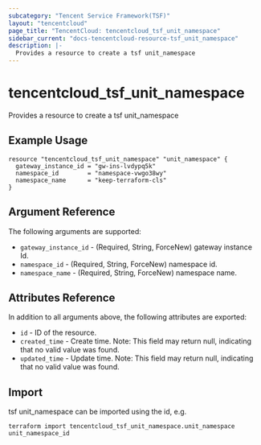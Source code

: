 ```yaml
---
subcategory: "Tencent Service Framework(TSF)"
layout: "tencentcloud"
page_title: "TencentCloud: tencentcloud_tsf_unit_namespace"
sidebar_current: "docs-tencentcloud-resource-tsf_unit_namespace"
description: |-
  Provides a resource to create a tsf unit_namespace
---
```


# tencentcloud_tsf_unit_namespace

Provides a resource to create a tsf unit_namespace

## Example Usage

```hcl
resource "tencentcloud_tsf_unit_namespace" "unit_namespace" {
  gateway_instance_id = "gw-ins-lvdypq5k"
  namespace_id        = "namespace-vwgo38wy"
  namespace_name      = "keep-terraform-cls"
}
```

## Argument Reference

The following arguments are supported:

* `gateway_instance_id` - (Required, String, ForceNew) gateway instance Id.
* `namespace_id` - (Required, String, ForceNew) namespace id.
* `namespace_name` - (Required, String, ForceNew) namespace name.

## Attributes Reference

In addition to all arguments above, the following attributes are exported:

* `id` - ID of the resource.
* `created_time` - Create time. Note: This field may return null, indicating that no valid value was found.
* `updated_time` - Update time. Note: This field may return null, indicating that no valid value was found.


## Import

tsf unit_namespace can be imported using the id, e.g.

```
terraform import tencentcloud_tsf_unit_namespace.unit_namespace unit_namespace_id
```

